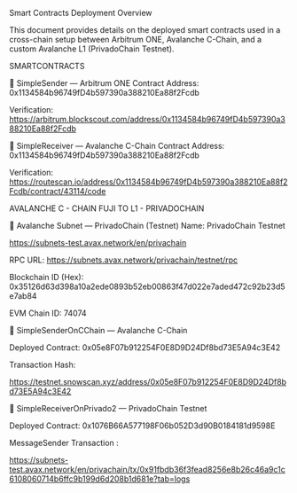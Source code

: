 Smart Contracts Deployment Overview

This document provides details on the deployed smart contracts used in a cross-chain setup between Arbitrum ONE, Avalanche C-Chain, and a custom Avalanche L1 (PrivadoChain Testnet).

SMARTCONTRACTS

🔹 SimpleSender — Arbitrum ONE
Contract Address: 0x1134584b96749fD4b597390a388210Ea88f2Fcdb

Verification: https://arbitrum.blockscout.com/address/0x1134584b96749fD4b597390a388210Ea88f2Fcdb

🔹 SimpleReceiver — Avalanche C-Chain
Contract Address: 0x1134584b96749fD4b597390a388210Ea88f2Fcdb

Verification: https://routescan.io/address/0x1134584b96749fD4b597390a388210Ea88f2Fcdb/contract/43114/code

AVALANCHE  C - CHAIN FUJI  TO  L1 - PRIVADOCHAIN

🔹 Avalanche Subnet — PrivadoChain (Testnet)
Name: PrivadoChain Testnet

https://subnets-test.avax.network/en/privachain

RPC URL: https://subnets.avax.network/privachain/testnet/rpc

Blockchain ID (Hex): 0x35126d63d398a10a2ede0893b52eb00863f47d022e7aded472c92b23d5e7ab84

EVM Chain ID: 74074

🔹 SimpleSenderOnCChain — Avalanche C-Chain


Deployed Contract: 0x05e8F07b912254F0E8D9D24Df8bd73E5A94c3E42

Transaction Hash:

https://testnet.snowscan.xyz/address/0x05e8F07b912254F0E8D9D24Df8bd73E5A94c3E42

🔹 SimpleReceiverOnPrivado2 — PrivadoChain Testnet

Deployed Contract: 0x1076B66A577198F06b052D3d90B0184181d9598E

MessageSender Transaction : 

https://subnets-test.avax.network/en/privachain/tx/0x91fbdb36f3fead8256e8b26c46a9c1c6108060714b6ffc9b199d6d208b1d681e?tab=logs

